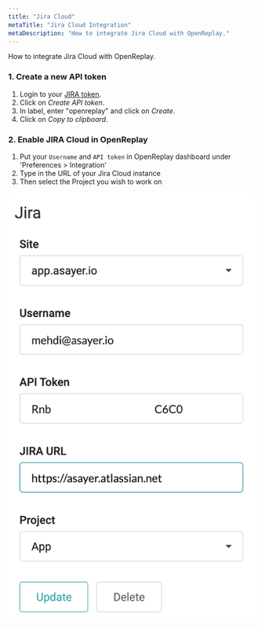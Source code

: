```yaml
---
title: "Jira Cloud"
metaTitle: "Jira Cloud Integration"
metaDescription: "How to integrate Jira Cloud with OpenReplay."
---
```


How to integrate Jira Cloud with OpenReplay.

### 1. Create a new API token

1. Login to your [JIRA token](https://id.atlassian.com/manage/api-tokens).
2. Click on *Create API token*.
3. In label, enter "openreplay" and click on *Create*.
4. Click on *Copy to clipboard*.

### 2. Enable JIRA Cloud in OpenReplay

1. Put your `Username` and `API token` in OpenReplay dashboard under 'Preferences > Integration'
2. Type in the URL of your Jira Cloud instance
3. Then select the Project you wish to work on

![Jira Integration in OpenReplay](../static/jira-1.png#center)
